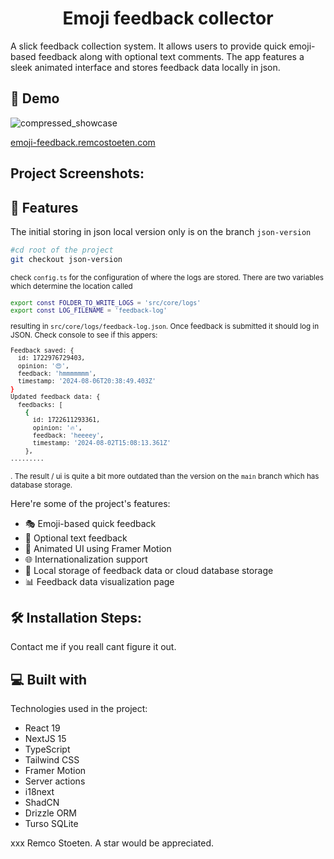 <h1 align="center" id="title">Emoji feedback collector</h1>

<p id="description">A slick feedback collection system. It allows users to provide quick emoji-based feedback along with optional text comments. The app features a sleek animated interface and stores feedback data locally in json.</p>

<h2>🚀 Demo</h2>

![compressed_showcase](https://github.com/user-attachments/assets/dcdbf280-724c-4a1e-bbc6-a709f961adfe)


[emoji-feedback.remcostoeten.com](emoji-feedback.remcostoeten.com)

<h2>Project Screenshots:</h2>


<h2>🧐 Features</h2>

The initial storing in json local version only is on the branch `json-version`

```bash
#cd root of the project
git checkout json-version
```

<small> check `config.ts` for the configuration of where the logs are stored. There are two variables which determine the location called 
```bash
export const FOLDER_TO_WRITE_LOGS = 'src/core/logs'
export const LOG_FILENAME = 'feedback-log'
```
resulting in `src/core/logs/feedback-log.json`. Once feedback is  submitted it should log in JSON. Check console to see if this appers:

```bash
Feedback saved: {
  id: 1722976729403,
  opinion: '😍',
  feedback: 'hmmmmmmm',
  timestamp: '2024-08-06T20:38:49.403Z'
}
Updated feedback data: {
  feedbacks: [
    {
      id: 1722611293361,
      opinion: '🔥',
      feedback: 'heeeey',
      timestamp: '2024-08-02T15:08:13.361Z'
    },
.........
```

. The result / ui is quite a bit more outdated than the version on the `main` branch which has database storage.</small>

Here're some of the project's features:

-   🎭 Emoji-based quick feedback
-   📝 Optional text feedback
-   🎨 Animated UI using Framer Motion
-   🌐 Internationalization support
-   💾 Local storage of feedback data or cloud database storage
-   📊 Feedback data visualization page

<h2>🛠️ Installation Steps:</h2>

Contact me if you reall cant figure it out.

<h2>💻 Built with</h2>

Technologies used in the project:

-   React 19
-   NextJS 15
-   TypeScript
-   Tailwind CSS
-   Framer Motion
-   Server actions
-   i18next
-   ShadCN
-   Drizzle ORM
-   Turso SQLite

xxx Remco Stoeten. A star would be appreciated.
